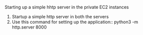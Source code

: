 Starting up a simple hhtp server in the private EC2 instances

1) Startup a simple http server in both the servers
2) Use this command for setting up the application::  python3 -m http.server 8000